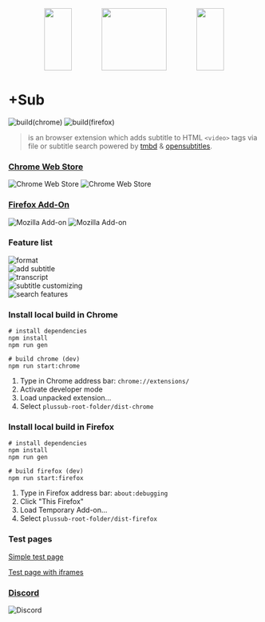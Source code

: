 <div align="center">
<img width="33%" height="125" src="https://via.placeholder.com/15/5bc0de/000000?text=+">
<img width="130" height="125" src="https://github.com/plussub/plussub/blob/master/plussub.png?raw=true">
<img width="33%" height="125" src="https://via.placeholder.com/15/5bc0de/000000?text=+">
</div>


# +Sub
![build(chrome)](https://github.com/plussub/plussub/workflows/build%20and%20deploy(chrome)/badge.svg)
![build(firefox)](https://github.com/plussub/plussub/workflows/build%20and%20deploy(firefox)/badge.svg)

> is an browser extension which adds subtitle to HTML `<video>` tags via file or subtitle search powered by [tmbd](https://www.themoviedb.org/) & [opensubtitles](https://opensubtitles.org).

### [Chrome Web Store](https://chrome.google.com/webstore/detail/%20sub/lpobdmdfgjokempajoobgfdnhjbjlnpm)

![Chrome Web Store](https://img.shields.io/chrome-web-store/stars/lpobdmdfgjokempajoobgfdnhjbjlnpm?color=%235bc0de)
![Chrome Web Store](https://img.shields.io/chrome-web-store/users/lpobdmdfgjokempajoobgfdnhjbjlnpm?color=%235bc0de)

### [Firefox Add-On](https://addons.mozilla.org/en-US/firefox/addon/plussub/)
![Mozilla Add-on](https://img.shields.io/amo/stars/plussub?color=%235bc0de)
![Mozilla Add-on](https://img.shields.io/amo/users/plussub?color=%235bc0de)


### Feature list
![format](https://img.shields.io/badge/format-.vtt_.srt_.ssa_.ass-5bc0de) <br>
![add subtitle](https://img.shields.io/badge/add_subtitle_via-file--dialog_file--dropzone_search-5bc0de) <br>
![transcript](https://img.shields.io/badge/transcript-jump--to--timepoint_copy--subtitle--with--shift--left--click_highlight--current--showed--subtitle-5bc0de) <br>
![subtitle customizing](https://img.shields.io/badge/subtitle_customizing-offset--time_font--size_font--color_background--color_position-5bc0de) <br>
![search features](https://img.shields.io/badge/search_features-hearing--impaired--filter_episode--filter_season--filter-5bc0de) <br>

### Install local build in Chrome
```
# install dependencies
npm install
npm run gen

# build chrome (dev)
npm run start:chrome
```

1) Type in Chrome address bar: `chrome://extensions/`
2) Activate developer mode
3) Load unpacked extension...
4) Select `plussub-root-folder/dist-chrome`

### Install local build in Firefox
```
# install dependencies
npm install
npm run gen

# build firefox (dev)
npm run start:firefox
```

1) Type in Firefox address bar: `about:debugging`
2) Click "This Firefox"
3) Load Temporary Add-on...
4) Select `plussub-root-folder/dist-firefox`


### Test pages
[Simple test page](https://plussub-test-page.netlify.app/)

[Test page with iframes](https://plussub-test-iframe.netlify.app/)

### [Discord](https://discord.gg/sEEeu5r9Nb) 
![Discord](https://img.shields.io/discord/761820390254706709?color=%235bc0de)

